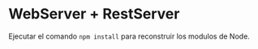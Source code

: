 # WebServer + RestServer

Ejecutar el comando ```npm install``` para reconstruir los modulos de Node.